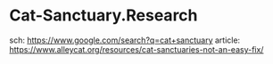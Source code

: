 # Cat-Sanctuary.Research
sch: https://www.google.com/search?q=cat+sanctuary article: https://www.alleycat.org/resources/cat-sanctuaries-not-an-easy-fix/
